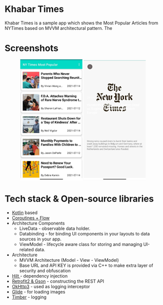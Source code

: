 # Khabar Times
Khabar Times is a sample app which shows the Most Popular Articles from NYTimes based on MVVM architectural pattern. The 

<h1>Screenshots</h1>
<p align="center">
  <img src="https://github.com/Sokhib/Khabar_Times/blob/dev/app/src/main/res/drawable/screenshot1.jpg" width="200" title="Article Detail" alt="Article Detail">
 <img src="https://github.com/Sokhib/Khabar_Times/blob/dev/app/src/main/res/drawable/screenshot2.jpg" width="200" title="Most Popular List" alt="Most Popular List">
  
</p>
<h1>Tech stack & Open-source libraries</h1>
<ul>
<li><a href="https://kotlinlang.org/" rel="nofollow">Kotlin</a> based </li>
<li><a href="https://kotlinlang.org/docs/reference/coroutines/coroutines-guide.html">Coroutines + Flow </a></li>
<li> Architecture Components
<ul>
<li>LiveData - observable data holder.</li>
<li>Databinding - for binding UI components in your layouts to data sources in your app.</li>
<li>ViewModel - lifecycle aware class for storing and managing UI-related data.</li>

</ul>
</li>
<li>Architecture
<ul>
<li>MVVM Architecture (Model - View - ViewModel)</li>
<li>Base URL and API KEY is provided via C++ to make extra layer of security and obfuscation </li>
</ul>
</li>
<li><a href="https://dagger.dev/hilt/">Hilt </a> - dependency injection</li>
<li><a href="https://github.com/square/retrofit">Retrofit2 &amp; Gson</a> - constructing the REST API</li>
<li><a href="https://github.com/square/okhttp">OkHttp3</a> - used as logging interceptor </li>
<li><a href="https://github.com/bumptech/glide">Glide</a> - for loading images </li>
<li><a href="https://github.com/JakeWharton/timber">Timber</a> - logging</li>
</ul>
